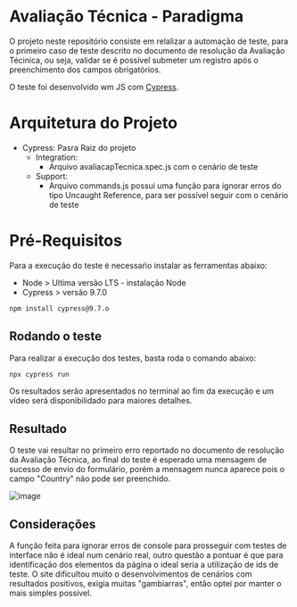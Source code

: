 # Avaliação Técnica - Paradigma

O projeto neste repositório consiste em relalizar a automação de teste, para o primeiro caso de teste descrito no documento de resolução da Avaliação Técinica, ou seja, validar se é possível submeter um registro após o preenchimento dos campos obrigatórios.

O teste foi desenvolvido wm JS com [Cypress](https://www.cypress.io/).

# Arquitetura do Projeto

-   Cypress: Pasra Raiz do projeto
    - Integration:
       - Arquivo avaliacapTecnica.spec.js com o cenário de teste
    - Support:
       - Arquivo commands.js possui uma função para ignorar erros do tipo Uncaught Reference, para ser possível seguir com o cenário de teste

# Pré-Requisitos

Para a execução do teste é necessaŕio instalar as ferramentas abaixo:

- Node > Ultima versão LTS - instalação Node
- Cypress > versão 9.7.0
```sh
npm install cypress@9.7.o
```

## Rodando o teste
Para realizar a execução dos testes, basta roda o comando abaixo:
```sh
npx cypress run
```
Os resultados serão apresentados no terminal ao fim da execução e um vídeo será disponibilidado para maiores detalhes.

## Resultado
O teste vai resultar no primeiro erro reportado no documento de resolução da Avaliação Técnica, ao final do teste é esperado uma mensagem de sucesso de envio do formulário, porém a mensagem nunca aparece pois o campo "Country" não pode ser preenchido.

![image](https://github.com/user-attachments/assets/cdaa9d5e-192d-4f68-a1c9-5b9a26aef2ce)

## Considerações

A função feita para ignorar erros de console para prosseguir com testes de interface não é ideal num cenário real, outro questão a pontuar é que para identificação dos elementos da página o ideal seria a utilização de ids de teste.
O site dificultou muito o desenvolvimentos de cenários com resultados positivos, exigia muitas "gambiarras", então optei por manter o mais simples possível.
